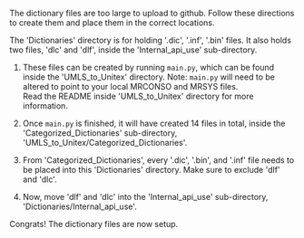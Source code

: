 The dictionary files are too large to upload to github. Follow these directions to create them and place them in the correct locations.

The 'Dictionaries' directory is for holding '.dic', '.inf', '.bin' files. It also holds two files, 'dlc' and 'dlf', inside the 'Internal_api_use' sub-directory.

1. These files can be created by running `main.py`, which can be found inside the 'UMLS_to_Unitex' directory.
     Note: `main.py` will need to be altered to point to your local MRCONSO and MRSYS files.<br>
     Read the README inside 'UMLS_to_Unitex' directory for more information.

2. Once `main.py` is finished, it will have created 14 files in total, inside the 'Categorized_Dictionaries' sub-directory, 'UMLS_to_Unitex/Categorized_Dictionaries'.

3. From 'Categorized_Dictionaries', every '.dic', '.bin', and '.inf' file needs to be placed into this 'Dictionaries' directory. Make sure to exclude 'dlf' and 'dlc'.

4. Now, move 'dlf' and 'dlc' into the 'Internal_api_use' sub-directory, 'Dictionaries/Internal_api_use'.

Congrats! The dictionary files are now setup.
